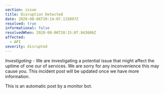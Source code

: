 ```yaml
---
section: issue
title: Disruption Detected
date: 2020-08-06T20:14:07.115097Z
resolved: true
informational: false
resolvedWhen: 2020-08-06T20:15:07.843606Z
affected:
  - API
severity: disrupted
---
```

*Investigating* - We are investigating a potential issue that might affect the uptime of one our of services. We are sorry for any inconvenience this may cause you. This incident post will be updated once we have more information.

This is an automatic post by a monitor bot.
        